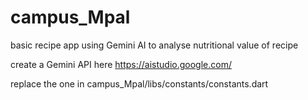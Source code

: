 # campus_Mpal
basic recipe app using Gemini AI to analyse nutritional value of recipe


create a Gemini API here https://aistudio.google.com/

replace the one in campus_Mpal/libs/constants/constants.dart

